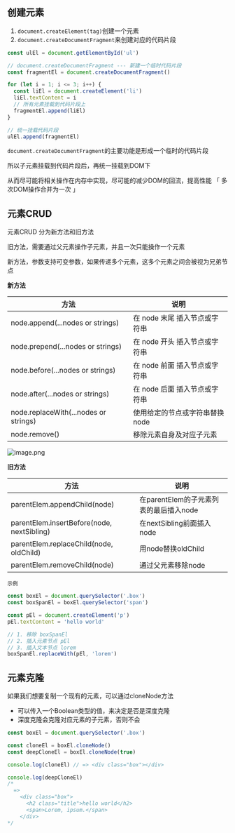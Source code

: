 ## 创建元素

1. `document.createElement(tag)`创建一个元素
2. `document.createDocumentFragment`来创建对应的代码片段

```js
const ulEl = document.getElementById('ul')

// document.createDocumentFragment --- 新建一个临时代码片段
const fragmentEl = document.createDocumentFragment()

for (let i = 1; i <= 3; i++) {
  const liEl = document.createElement('li')
  liEl.textContent = i
  // 所有元素挂载到代码片段上
  fragmentEl.append(liEl)
}

// 统一挂载代码片段
ulEl.append(fragmentEl)
```

`document.createDocumentFragment`的主要功能是形成一个临时的代码片段

所以子元素挂载到代码片段后，再统一挂载到DOM下

从而尽可能将相关操作在内存中实现，尽可能的减少DOM的回流，提高性能 「 多次DOM操作合并为一次 」



## 元素CRUD

元素CRUD 分为新方法和旧方法

旧方法，需要通过父元素操作子元素，并且一次只能操作一个元素

新方法，参数支持可变参数，如果传递多个元素，这多个元素之间会被视为兄弟节点



**新方法**

| 方法                                  | 说明                            |
| ------------------------------------- | ------------------------------- |
| node.append(...nodes or strings)      | 在 node 末尾 插入节点或字符串   |
| node.prepend(...nodes or strings)     | 在 node 开头 插入节点或字符串   |
| node.before(...nodes or strings)      | 在 node 前面 插入节点或字符串   |
| node.after(...nodes or strings)       | 在 node 后面 插入节点或字符串   |
| node.replaceWith(...nodes or strings) | 使用给定的节点或字符串替换 node |
| node.remove()                         | 移除元素自身及对应子元素        |

![image.png](https://p3-juejin.byteimg.com/tos-cn-i-k3u1fbpfcp/16d0b92b465e4437a4fe48035020dc78~tplv-k3u1fbpfcp-zoom-1.image) 



**旧方法**

| 方法                                       | 说明                                   |
| ------------------------------------------ | -------------------------------------- |
| parentElem.appendChild(node)               | 在parentElem的子元素列表的最后插入node |
| parentElem.insertBefore(node, nextSibling) | 在nextSibling前面插入node              |
| parentElem.replaceChild(node, oldChild)    | 用node替换oldChild                     |
| parentElem.removeChild(node)               | 通过父元素移除node                     |



`示例`

```js
const boxEl = document.querySelector('.box')
const boxSpanEl = boxEl.querySelector('span')

const pEl = document.createElement('p')
pEl.textContent = 'hello world'

// 1. 移除 boxSpanEl
// 2. 插入元素节点 pEl
// 3. 插入文本节点 lorem
boxSpanEl.replaceWith(pEl, 'lorem')
```





## 元素克隆

如果我们想要复制一个现有的元素，可以通过cloneNode方法

+ 可以传入一个Boolean类型的值，来决定是否是深度克隆
+ 深度克隆会克隆对应元素的子元素，否则不会

```js
const boxEl = document.querySelector('.box')

const cloneEl = boxEl.cloneNode()
const deepCloneEl = boxEl.cloneNode(true)

console.log(cloneEl) // => <div class="box"></div>

console.log(deepCloneEl)
/*
  =>
    <div class="box">
      <h2 class="title">hello world</h2>
      <span>Lorem, ipsum.</span>
    </div>
*/
```

